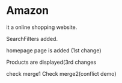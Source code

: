 # Amazon
it a online shopping website.

SearchFilters added.

homepage page is added (1st change)

Products are displayed(3rd changes

check merge1
Check merge2(conflict demo)
